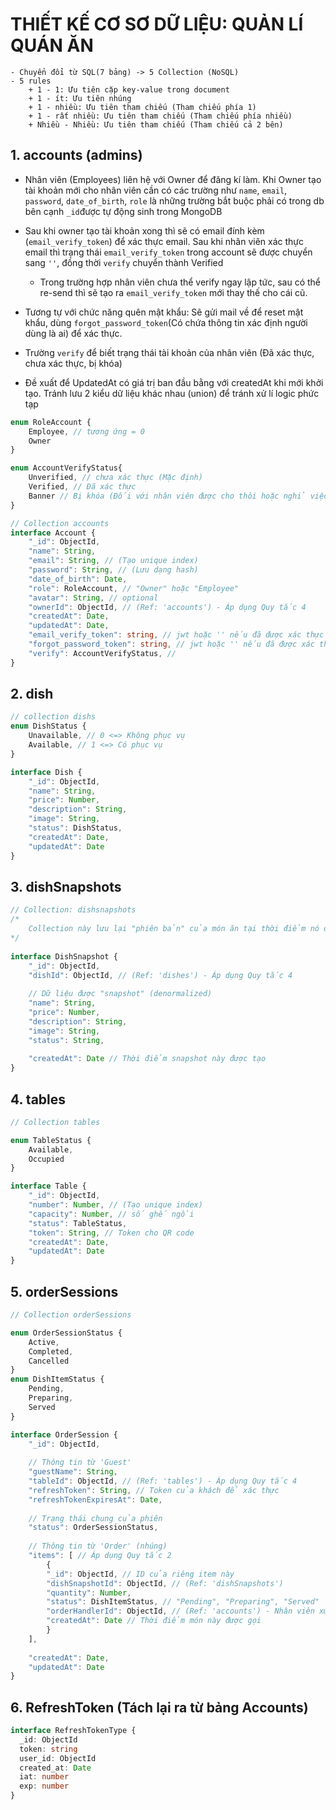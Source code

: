 # THIẾT KẾ CƠ SƠ DỮ LIỆU: QUẢN LÍ QUÁN ĂN
    - Chuyển đổi từ SQL(7 bảng) -> 5 Collection (NoSQL)
    - 5 rules 
        + 1 - 1: Ưu tiên cặp key-value trong document
        + 1 - ít: Ưu tiên nhúng
        + 1 - nhiều: Ưu tiên tham chiếu (Tham chiếu phía 1)
        + 1 - rất nhiều: Ưu tiên tham chiếu (Tham chiếu phía nhiều)
        + Nhiều - Nhiều: Ưu tiên tham chiếu (Tham chiếu cả 2 bên)


## 1. accounts (admins)

- Nhân viên (Employees) liên hệ với Owner để đăng kí làm. Khi Owner tạo tài khoản mới cho nhân viên cần có các trường như `name`, `email`, `password`, `date_of_birth`, `role` là những trường bắt buộc phải có trong db bên cạnh `_id`được tự động sinh trong MongoDB

- Sau khi owner tạo tài khoản xong thì sẽ có email đính kèm (`email_verify_token`) để xác thực email. Sau khi nhân viên xác thực email thì trạng thái `email_verify_token` trong account sẽ được chuyển sang `''`, đồng thời `verify` chuyển thành Verified
    + Trong trường hợp nhân viên chưa thể verify ngay lập tức, sau có thể re-send thì sẽ tạo ra `email_verify_token` mới thay thế cho cái cũ.

- Tương tự với chức năng quên mật khẩu: Sẽ gửi mail về để reset mật khẩu, dùng `forgot_password_token`(Có chứa thông tin xác định người dùng là ai) để xác thực.

- Trường `verify` để biết trạng thái tài khoản của nhân viên (Đã xác thực, chưa xác thực, bị khóa)

- Đề xuất để UpdatedAt có giá trị ban đầu bằng với createdAt khi mới khởi tạo. Tránh lưu 2 kiểu dữ liệu khác nhau (union) để tránh xử lí logic phức tạp

```ts
enum RoleAccount {
    Employee, // tương ứng = 0
    Owner
}

enum AccountVerifyStatus{
    Unverified, // chưa xác thực (Mặc định)
    Verified, // Đã xác thực 
    Banner // Bị khóa (Đối với nhân viên được cho thôi hoặc nghỉ việc)
}

// Collection accounts
interface Account {
    "_id": ObjectId,
    "name": String,
    "email": String, // (Tạo unique index)
    "password": String, // (Lưu dạng hash)
    "date_of_birth": Date,
    "role": RoleAccount, // "Owner" hoặc "Employee"
    "avatar": String, // optional 
    "ownerId": ObjectId, // (Ref: 'accounts') - Áp dụng Quy tắc 4
    "createdAt": Date,
    "updatedAt": Date,
    "email_verify_token": string, // jwt hoặc '' nếu đã được xác thực email
    "forgot_password_token": string, // jwt hoặc '' nếu đã được xác thực
    "verify": AccountVerifyStatus, // 
}
```


## 2. dish
```ts
// collection dishs
enum DishStatus {
    Unavailable, // 0 <=> Không phục vụ
    Available, // 1 <=> Có phục vụ
}

interface Dish {
    "_id": ObjectId,
    "name": String,
    "price": Number,
    "description": String,
    "image": String,
    "status": DishStatus, 
    "createdAt": Date,
    "updatedAt": Date
}
```

## 3. dishSnapshots
```ts
// Collection: dishsnapshots
/*
    Collection này lưu lại "phiên bản" của món ăn tại thời điểm nó được cập nhật (hoặc đặt hàng).
*/
 
interface DishSnapshot {
    "_id": ObjectId,
    "dishId": ObjectId, // (Ref: 'dishes') - Áp dụng Quy tắc 4
    
    // Dữ liệu được "snapshot" (denormalized)
    "name": String,
    "price": Number,
    "description": String,
    "image": String,
    "status": String,
    
    "createdAt": Date // Thời điểm snapshot này được tạo
}
```

## 4. tables
```ts
// Collection tables

enum TableStatus {
    Available,
    Occupied
}

interface Table {
    "_id": ObjectId,
    "number": Number, // (Tạo unique index)
    "capacity": Number, // số ghế ngồi
    "status": TableStatus, 
    "token": String, // Token cho QR code
    "createdAt": Date,
    "updatedAt": Date
}
```

## 5. orderSessions
```ts
// Collection orderSessions

enum OrderSessionStatus {
    Active,
    Completed,
    Cancelled
}
enum DishItemStatus {
    Pending,
    Preparing,
    Served
}

interface OrderSession {
    "_id": ObjectId,
  
    // Thông tin từ 'Guest'
    "guestName": String,
    "tableId": ObjectId, // (Ref: 'tables') - Áp dụng Quy tắc 4
    "refreshToken": String, // Token của khách để xác thực
    "refreshTokenExpiresAt": Date,
    
    // Trạng thái chung của phiên
    "status": OrderSessionStatus, 
    
    // Thông tin từ 'Order' (nhúng)
    "items": [ // Áp dụng Quy tắc 2
        {
        "_id": ObjectId, // ID của riêng item này
        "dishSnapshotId": ObjectId, // (Ref: 'dishSnapshots')
        "quantity": Number,
        "status": DishItemStatus, // "Pending", "Preparing", "Served"
        "orderHandlerId": ObjectId, // (Ref: 'accounts') - Nhân viên xử lý món này
        "createdAt": Date // Thời điểm món này được gọi
        }
    ],
    
    "createdAt": Date,
    "updatedAt": Date
}
```

## 6. RefreshToken (Tách lại ra từ bảng Accounts)


```ts
interface RefreshTokenType {
  _id: ObjectId
  token: string
  user_id: ObjectId
  created_at: Date
  iat: number
  exp: number
}
```